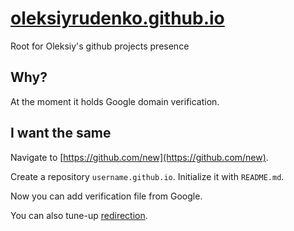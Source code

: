 # [oleksiyrudenko.github.io](https://oleksiyrudenko.github.io/)
Root for Oleksiy's github projects presence


## Why?

At the moment it holds Google domain verification.

## I want the same

Navigate to [https://github.com/new](https://github.com/new).

Create a repository `username.github.io`. Initialize it with `README.md`.

Now you can add verification file from Google.

You can also tune-up
[redirection](http://www.curtismlarson.com/blog/2015/04/12/github-pages-google-domains/).